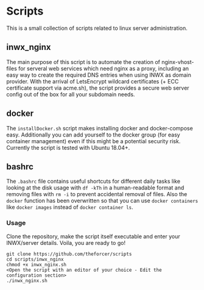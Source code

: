 # Scripts
This is a small collection of scripts related to linux server administration.

## inwx_nginx
The main purpose of this script is to automate the creation of nginx-vhost-files for serveral web services which need nginx as a proxy, including an easy way to create the required DNS entries when using INWX as domain provider. With the arrival of LetsEncrypt wildcard certificates (+ ECC certificate support via acme.sh), the script provides a secure web server config out of the box for all your subdomain needs.

## docker
The `installDocker.sh` script makes installing docker and docker-compose easy. Additionally you can add yourself to the docker group (for easy container management) even if this might be a potential security risk. Currently the script is tested with Ubuntu 18.04+.

## bashrc
The `.bashrc` file contains useful shortcuts for different daily tasks like looking at the disk usage with `df -kTh` in a human-readable format and removing files with `rm -i` to prevent accidental removal of files. Also the `docker` function has been overwritten so that you can use `docker containers` like `docker images` instead of `docker container ls`.

### Usage
Clone the repository, make the script itself executable and enter your INWX/server details. Voila, you are ready to go!

```
git clone https://github.com/theforcer/scripts
cd scripts/inwx_nginx
chmod +x inwx_nginx.sh
<Open the script with an editor of your choice - Edit the configuration section>
./inwx_nginx.sh
```


